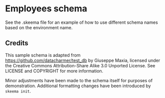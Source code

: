 # Employees schema

See the .skeema file for an example of how to use different schema names based on the environment name.

## Credits

This sample schema is adapted from https://github.com/datacharmer/test_db by Giuseppe Maxia, licensed under the Creative Commons Attribution-Share Alike 3.0 Unported License. See LICENSE and COPYRIGHT for more information.

Minor adjustments have been made to the schema itself for purposes of demonstration. Additional formatting changes have been introduced by `skeema init`.
